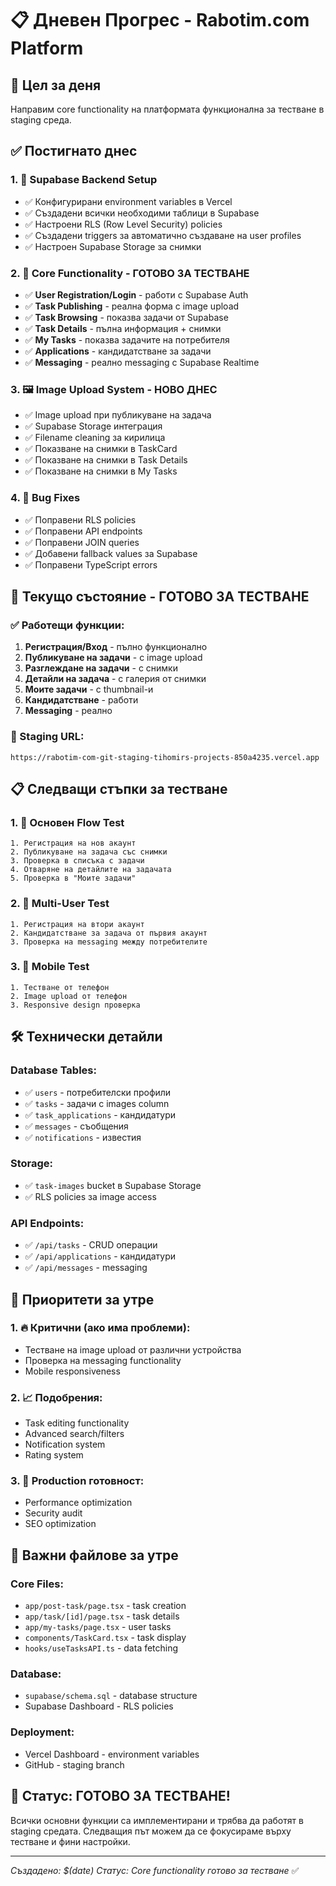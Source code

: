 # 📋 Дневен Прогрес - Rabotim.com Platform

## 🎯 Цел за деня
Направим core functionality на платформата функционална за тестване в staging среда.

## ✅ Постигнато днес

### 1. 🔧 Supabase Backend Setup
- ✅ Конфигурирани environment variables в Vercel
- ✅ Създадени всички необходими таблици в Supabase
- ✅ Настроени RLS (Row Level Security) policies
- ✅ Създадени triggers за автоматично създаване на user profiles
- ✅ Настроен Supabase Storage за снимки

### 2. 📱 Core Functionality - ГОТОВО ЗА ТЕСТВАНЕ
- ✅ **User Registration/Login** - работи с Supabase Auth
- ✅ **Task Publishing** - реална форма с image upload
- ✅ **Task Browsing** - показва задачи от Supabase
- ✅ **Task Details** - пълна информация + снимки
- ✅ **My Tasks** - показва задачите на потребителя
- ✅ **Applications** - кандидатстване за задачи
- ✅ **Messaging** - реално messaging с Supabase Realtime

### 3. 🖼️ Image Upload System - НОВО ДНЕС
- ✅ Image upload при публикуване на задача
- ✅ Supabase Storage интеграция
- ✅ Filename cleaning за кирилица
- ✅ Показване на снимки в TaskCard
- ✅ Показване на снимки в Task Details
- ✅ Показване на снимки в My Tasks

### 4. 🐛 Bug Fixes
- ✅ Поправени RLS policies
- ✅ Поправени API endpoints
- ✅ Поправени JOIN queries
- ✅ Добавени fallback values за Supabase
- ✅ Поправени TypeScript errors

## 🚀 Текущо състояние - ГОТОВО ЗА ТЕСТВАНЕ

### ✅ Работещи функции:
1. **Регистрация/Вход** - пълно функционално
2. **Публикуване на задачи** - с image upload
3. **Разглеждане на задачи** - с снимки
4. **Детайли на задача** - с галерия от снимки
5. **Моите задачи** - с thumbnail-и
6. **Кандидатстване** - работи
7. **Messaging** - реално

### 🔗 Staging URL:
```
https://rabotim-com-git-staging-tihomirs-projects-850a4235.vercel.app
```

## 📋 Следващи стъпки за тестване

### 1. 🧪 Основен Flow Test
```
1. Регистрация на нов акаунт
2. Публикуване на задача със снимки
3. Проверка в списъка с задачи
4. Отваряне на детайлите на задачата
5. Проверка в "Моите задачи"
```

### 2. 🔄 Multi-User Test
```
1. Регистрация на втори акаунт
2. Кандидатстване за задача от първия акаунт
3. Проверка на messaging между потребителите
```

### 3. 📱 Mobile Test
```
1. Тестване от телефон
2. Image upload от телефон
3. Responsive design проверка
```

## 🛠️ Технически детайли

### Database Tables:
- ✅ `users` - потребителски профили
- ✅ `tasks` - задачи с images column
- ✅ `task_applications` - кандидатури
- ✅ `messages` - съобщения
- ✅ `notifications` - известия

### Storage:
- ✅ `task-images` bucket в Supabase Storage
- ✅ RLS policies за image access

### API Endpoints:
- ✅ `/api/tasks` - CRUD операции
- ✅ `/api/applications` - кандидатури
- ✅ `/api/messages` - messaging

## 🎯 Приоритети за утре

### 1. 🔥 Критични (ако има проблеми):
- Тестване на image upload от различни устройства
- Проверка на messaging functionality
- Mobile responsiveness

### 2. 📈 Подобрения:
- Task editing functionality
- Advanced search/filters
- Notification system
- Rating system

### 3. 🚀 Production готовност:
- Performance optimization
- Security audit
- SEO optimization

## 📝 Важни файлове за утре

### Core Files:
- `app/post-task/page.tsx` - task creation
- `app/task/[id]/page.tsx` - task details
- `app/my-tasks/page.tsx` - user tasks
- `components/TaskCard.tsx` - task display
- `hooks/useTasksAPI.ts` - data fetching

### Database:
- `supabase/schema.sql` - database structure
- Supabase Dashboard - RLS policies

### Deployment:
- Vercel Dashboard - environment variables
- GitHub - staging branch

## 🎉 Статус: ГОТОВО ЗА ТЕСТВАНЕ! 

Всички основни функции са имплементирани и трябва да работят в staging средата. Следващия път можем да се фокусираме върху тестване и фини настройки.

---
*Създадено: $(date)*
*Статус: Core functionality готово за тестване* ✅


